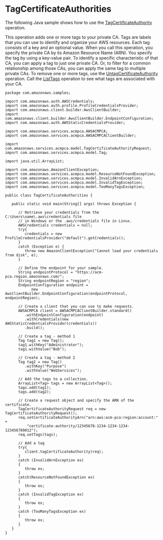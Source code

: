 # TagCertificateAuthorities<a name="JavaApi-TagPCA"></a>

The following Java sample shows how to use the [TagCertificateAuthority](https://docs.aws.amazon.com/acm-pca/latest/APIReference/API_TagCertificateAuthority.html.html) operation\.

This operation adds one or more tags to your private CA\. Tags are labels that you can use to identify and organize your AWS resources\. Each tag consists of a key and an optional value\. When you call this operation, you specify the private CA by its Amazon Resource Name \(ARN\)\. You specify the tag by using a key\-value pair\. To identify a specific characteristic of that CA, you can apply a tag to just one private CA\. Or, to filter for a common relationship among those CAs, you can apply the same tag to multiple private CAs\. To remove one or more tags, use the [UntagCertificateAuthority](https://docs.aws.amazon.com/acm-pca/latest/APIReference/API_UntagCertificateAuthority.html) operation\. Call the [ListTags](https://docs.aws.amazon.com/acm-pca/latest/APIReference/API_ListTags.html) operation to see what tags are associated with your CA\.

```
package com.amazonaws.samples;

import com.amazonaws.auth.AWSCredentials;
import com.amazonaws.auth.profile.ProfileCredentialsProvider;
import com.amazonaws.client.builder.AwsClientBuilder;
import com.amazonaws.client.builder.AwsClientBuilder.EndpointConfiguration;
import com.amazonaws.auth.AWSStaticCredentialsProvider;

import com.amazonaws.services.acmpca.AWSACMPCA;
import com.amazonaws.services.acmpca.AWSACMPCAClientBuilder;

import com.amazonaws.services.acmpca.model.TagCertificateAuthorityRequest;
import com.amazonaws.services.acmpca.model.Tag;

import java.util.ArrayList;

import com.amazonaws.AmazonClientException;
import com.amazonaws.services.acmpca.model.ResourceNotFoundException;
import com.amazonaws.services.acmpca.model.InvalidArnException;
import com.amazonaws.services.acmpca.model.InvalidTagException;
import com.amazonaws.services.acmpca.model.TooManyTagsException;

public class TagCertificateAuthorities {

   public static void main(String[] args) throws Exception {

      // Retrieve your credentials from the C:\Users\name\.aws\credentials file
      // in Windows or the .aws/credentials file in Linux.
      AWSCredentials credentials = null;
      try{
         credentials = new ProfileCredentialsProvider("default").getCredentials();
      }
      catch (Exception e) {
         throw new AmazonClientException("Cannot load your credentials from disk", e);
      }

      // Define the endpoint for your sample.
      String endpointProtocol = "https://acm-pca.region.amazonaws.com/";
      String endpointRegion = "region";
      EndpointConfiguration endpoint =
            new AwsClientBuilder.EndpointConfiguration(endpointProtocol, endpointRegion);

      // Create a client that you can use to make requests.
      AWSACMPCA client = AWSACMPCAClientBuilder.standard()
         .withEndpointConfiguration(endpoint)
         .withCredentials(new AWSStaticCredentialsProvider(credentials))
         .build();

      // Create a tag - method 1
      Tag tag1 = new Tag();
      tag1.withKey("Administrator");
      tag1.withValue("Bob");

      // Create a tag - method 2
      Tag tag2 = new Tag()
         .withKey("Purpose")
         .withValue("WebServices");

      // Add the tags to a collection.
      ArrayList<Tag> tags = new ArrayList<Tag>();
      tags.add(tag1);
      tags.add(tag2);

      // Create a request object and specify the ARN of the certificate.
      TagCertificateAuthorityRequest req = new TagCertificateAuthorityRequest();
      req.setCertificateAuthorityArn("arn:aws:acm-pca:region:account:" +
          "certificate-authority/12345678-1234-1234-1234-123456789012");
      req.setTags(tags);

      // Add a tag
      try{
         client.tagCertificateAuthority(req);
      }
      catch (InvalidArnException ex)
      {
         throw ex;
      }
      catch(ResourceNotFoundException ex)
      {
         throw ex;
      }
      catch (InvalidTagException ex)
      {
         throw ex;
      }
      catch (TooManyTagsException ex)
      {
         throw ex;
      }
   }
}
```